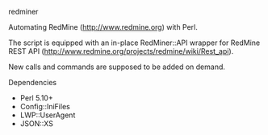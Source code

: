 redminer

Automating RedMine (http://www.redmine.org) with Perl.

The script is equipped with an in-place RedMiner::API wrapper for RedMine REST API (http://www.redmine.org/projects/redmine/wiki/Rest_api). 

New calls and commands are supposed to be added on demand.

Dependencies

* Perl 5.10+
* Config::IniFiles
* LWP::UserAgent
* JSON::XS

